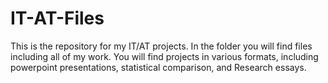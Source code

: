 # IT-AT-Files
This is the repository for my IT/AT projects. In the folder you will find files including all of my work. 
You will find projects in various formats, including powerpoint presentations, statistical comparison, and Research essays.
